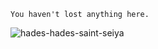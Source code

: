     
    
    You haven't lost anything here.
    
    
   ![hades-hades-saint-seiya](https://user-images.githubusercontent.com/87430952/213467707-85f6a43a-4f4a-411c-b734-1a02d9db68f3.gif)
